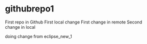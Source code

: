 # githubrepo1
First repo in Github
First local change
First change in remote
Second change in local

doing change from eclipse_new_1
